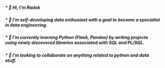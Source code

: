 ##### * 👋 Hi, I'm Radek
##### * 👀 I'm self-developing data enthusiast with a goal to become a specialist in data engineering.
##### * 🌱 I’m currently learning Python (Flask, Pandas) by writing projects using newly discovered libraries associated with SQL and PL/SQL.
##### * 💞️ I’m looking to collaborate on anything related to python and data stuff.
<!--
**RogerBlond/RogerBlond** is a ✨ _special_ ✨ repository because its `README.md` (this file) appears on your GitHub profile.

Here are some ideas to get you started:

- 🔭 I’m currently working on ...
- 🌱 I’m currently learning ...
- 👯 I’m looking to collaborate on ...
- 🤔 I’m looking for help with ...
- 💬 Ask me about ...
- 📫 How to reach me: ...
- 😄 Pronouns: ...
- ⚡ Fun fact: ...
-->
